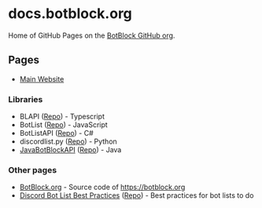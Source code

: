 # docs.botblock.org

Home of GitHub Pages on the [BotBlock GitHub org](https://github.com/botblock).

## Pages

* [Main Website](https://botblock.org)

### Libraries
* BLAPI ([Repo](https://github.com/botblock/BLAPI)\) - Typescript
* BotList ([Repo](https://github.com/botblock/BotList)\) - JavaScript
* BotListAPI ([Repo](https://github.com/botblock/BotListAPI)\) - C#
* discordlist.py ([Repo](https://github.com/botblock/discordlists.py)\) - Python
* [JavaBotBlockAPI](https://docs.botblock.org/JavaBotBlockAPI) ([Repo](https://github.com/botblock/JavaBotBlockAPI)\) - Java

### Other pages
* [BotBlock.org](https://github.com/botblock/BotBlock.org) - Source code of https://botblock.org
* [Discord Bot List Best Practices](https://botblock.org/lists/best-practices) ([Repo](https://github.com/botblock/discord-botlist-best-practices)\) - Best practices for bot lists to do
